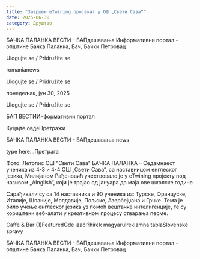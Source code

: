 ```yaml
---
title: "Завршен eTwining пројекат у ОШ „Свети Сава“"
date: 2025-06-30
category: Друштво
---
```


БАЧКА ПАЛАНКА ВЕСТИ - БАПдешавања Информативни портал - општине Бачка Паланка, Бач, Бачки Петровац

Ulogujte se / Pridružite se

romanianews

Ulogujte se / Pridružite se

понедељак, јун 30, 2025

Ulogujte se / Pridružite se

БАП ВЕСТИИнформативни портал

Куцајте овдеПретражи

БАЧКА ПАЛАНКА ВЕСТИ - БАПдешавања news

type here...Претрага

Фото: Летопис ОШ "Свети Сава"
            БАЧКА ПАЛАНКА – Седамнаест ученика из 4-3 и 4-4 ОШ „Свети Сава“, са наставницом енглеског језика, Милијаном Рађеновић учествовало је у eTwining пројекту под називом „AInglish“, који је трајао од јануара до маја ове школске године.

Сарађивали су са 14 наставника и 90 ученика из: Турске, Француске, Италије, Шпаније, Молдавије, Пољске, Азербејџана и Грчке.
Тема је било учење енглеског језика уз помоћ вештачке интелигенције, те су кориштени веб-алати у креативном процесу стварања песме.

Caffe & Bar (1)FeaturedGde izaći?hírek magyarulreklamna tablaSlovenské správy

БАЧКА ПАЛАНКА ВЕСТИ - БАПдешавања Информативни портал - општине Бачка Паланка, Бач, Бачки Петровац

